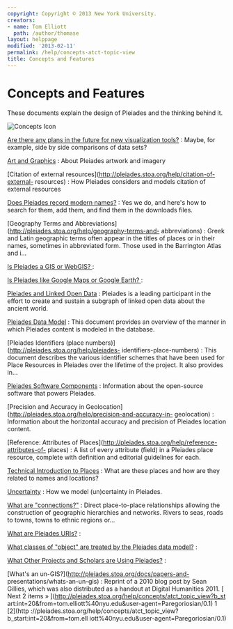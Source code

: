 ```yaml
---
copyright: Copyright © 2013 New York University.
creators:
- name: Tom Elliott
  path: /author/thomase
layout: helppage
modified: '2013-02-11'
permalink: /help/concepts-atct-topic-view
title: Concepts and Features
---
```


#  Concepts and Features

These documents explain the design of Pleiades and the thinking behind it.

![Concepts Icon](../concepts128.jpg/image_tile)

<div class="clearfix">

[Are there any plans in the future for new visualization tools?](http://pleiades.stoa.org/help/visualization-tools)
: Maybe, for example, side by side comparisons of data sets?

[Art and Graphics](http://pleiades.stoa.org/help/art-and-graphics)
: About Pleiades artwork and imagery

[Citation of external resources](http://pleiades.stoa.org/help/citation-of-external- resources)
: How Pleiades considers and models citation of external resources

[Does Pleiades record modern names?](http://pleiades.stoa.org/help/modern-names)
: Yes we do, and here's how to search for them, add them, and find them in the downloads files.

[Geography Terms and Abbreviations](http://pleiades.stoa.org/help/geography-terms-and- abbreviations)
: Greek and Latin geographic terms often appear in the titles of places or in their names, sometimes in abbreviated form. Those used in the Barrington Atlas and i...

[Is Pleiades a GIS or WebGIS? ](http://pleiades.stoa.org/help/un-gis)
: 

[Is Pleiades like Google Maps or Google Earth? ](http://pleiades.stoa.org/help/gmaps)
: 

[Pleiades and Linked Open Data](http://pleiades.stoa.org/help/lod)
: Pleiades is a leading participant in the effort to create and sustain a subgraph of linked open data about the ancient world.

[Pleiades Data Model](http://pleiades.stoa.org/help/pleiades-data-model)
: This document provides an overview of the manner in which Pleiades content is modeled in the database.

[Pleiades Identifiers (place numbers)](http://pleiades.stoa.org/help/pleiades- identifiers-place-numbers)
: This document describes the various identifier schemes that have been used for Place Resources in Pleiades over the lifetime of the project. It also provides in...

[Pleiades Software Components](http://pleiades.stoa.org/help/software)
: Information about the open-source software that powers Pleiades.

[Precision and Accuracy in Geolocation](http://pleiades.stoa.org/help/precision-and-accuracy-in- geolocation)
: Information about the horizontal accuracy and precision of Pleiades location content.

[Reference: Attributes of Places](http://pleiades.stoa.org/help/reference-attributes-of- places)
: A list of every attribute (field) in a Pleiades place resource, complete with definition and editorial guidelines for each.

[Technical Introduction to Places](http://pleiades.stoa.org/help/technical-intro-places)
: What are these places and how are they related to names and locations?

[Uncertainty](http://pleiades.stoa.org/help/uncertainty)
: How we model (un)certainty in Pleiades.

[What are "connections?"](http://pleiades.stoa.org/help/what-are-connections)
: Direct place-to-place relationships allowing the construction of geographic hierarchies and networks. Rivers to seas, roads to towns, towns to ethnic regions or...

[What are Pleiades URIs?](http://pleiades.stoa.org/help/what-are-pleiades-uris)
: 

[What classes of "object" are treated by the Pleiades data model?](http://pleiades.stoa.org/help/pleiades-objects)
: 

[What Other Projects and Scholars are Using Pleiades?](http://pleiades.stoa.org/help/other-projects)
: 

[What's an un-GIS?](http://pleiades.stoa.org/docs/papers-and- presentations/whats-an-un-gis)
: Reprint of a 2010 blog post by Sean Gillies, which was also distributed as a handout at Digital Humanities 2011. [ Next 2 items » ](http://pleiades.stoa.org/help/concepts/atct_topic_view?b_st art:int=20&from=tom.elliott%40nyu.edu&user-agent=Paregoriosian/0.1) 1 [2](http ://pleiades.stoa.org/help/concepts/atct_topic_view?b_start:int=20&from=tom.ell iott%40nyu.edu&user-agent=Paregoriosian/0.1)
</div> <!-- end div.clearfix -->
